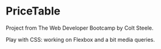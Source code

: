 # PriceTable
Project from The Web Developer Bootcamp by Colt Steele.

Play with CSS: working on Flexbox and a bit media queries.
